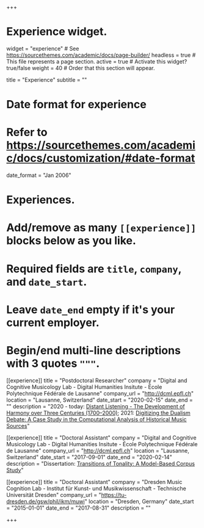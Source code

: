 +++
# Experience widget.
widget = "experience"  # See https://sourcethemes.com/academic/docs/page-builder/
headless = true  # This file represents a page section.
active = true  # Activate this widget? true/false
weight = 40  # Order that this section will appear.

title = "Experience"
subtitle = ""

# Date format for experience
#   Refer to https://sourcethemes.com/academic/docs/customization/#date-format
date_format = "Jan 2006"

# Experiences.
#   Add/remove as many `[[experience]]` blocks below as you like.
#   Required fields are `title`, `company`, and `date_start`.
#   Leave `date_end` empty if it's your current employer.
#   Begin/end multi-line descriptions with 3 quotes `"""`.
[[experience]]
  title = "Postdoctoral Researcher"
  company = "Digital and Cognitive Musicology Lab - Digital Humanities Insitute - École Polytechnique Fédérale de Lausanne"
  company_url = "http://dcml.epfl.ch"
  location = "Lausanne, Switzerland"
  date_start = "2020-02-15"
  date_end = ""
  description = "2020 - today: [Distant Listening - The Development of Harmony over Three Centuries (1700–2000)](https://www.epfl.ch/labs/dcml/projects/distant-listening/); 2021: [Digitizing the Dualism Debate: A Case Study in the Computational Analysis of Historical Music Sources](http://dcmlab.github.io/ddd)"

[[experience]]
  title = "Doctoral Assistant"
  company = "Digital and Cognitive Musicology Lab - Digital Humanities Insitute - École Polytechnique Fédérale de Lausanne"
  company_url = "http://dcml.epfl.ch"
  location = "Lausanne, Switzerland"
  date_start = "2017-09-01"
  date_end = "2020-02-14"
  description = "Dissertation: [Transitions of Tonality: A Model-Based Corpus Study](https://infoscience.epfl.ch/record/273178)"

[[experience]]
  title = "Doctoral Assistant"
  company = "Dresden Music Cognition Lab - Institut für Kunst- und Musikwissenschaft - Technische Universität Dresden"
  company_url = "https://tu-dresden.de/gsw/phil/ikm/muwi"
  location = "Dresden, Germany"
  date_start = "2015-01-01"
  date_end = "2017-08-31"
  description = ""

+++
